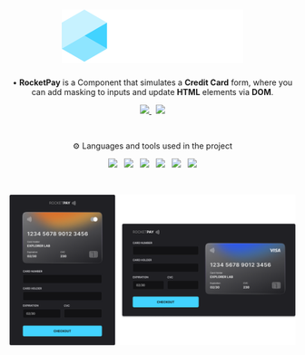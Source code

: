 <!--Heading-->
<h1 align='center'> 
  <img src='.github/explorer.svg' />
</h1>
<p align='center'>
  • <strong>RocketPay</strong> is a Component that simulates a <strong>Credit Card</strong> form, where you can add masking to inputs and update <strong>HTML</strong> elements via <strong>DOM</strong>.
</p>
<p align='center'>
  <a href='https://pedrvisk.github.io/Explorer-RocketPay/'>
  	<img src='https://img.shields.io/badge/Preview-20232A?style=for-the-badge&logo=vite&logoColor=white' />
  </a>&nbsp;
  <a href='https://www.figma.com/file/SUVxom8ydlDVBiG3VbgzkS/Explorer-Lab-Rocket-Pay'>
    <img src='https://img.shields.io/badge/Template-4B275F?style=for-the-badge&logo=figma&logoColor=white' />
  </a>
</p>
<br/>
<!--/Heading-->

<!--Section-->
<p align='center'>
  ⚙️ Languages and tools used in the project
</p>
<p align='center'>
  <img src='https://img.shields.io/badge/JavaScript-F7DF1E?style=for-the-badge&logo=javascript&logoColor=black' />&nbsp;&nbsp;
  <img src='https://img.shields.io/badge/CSS3-1572B6?style=for-the-badge&logo=css3&logoColor=white' />&nbsp;&nbsp;
  <img src='https://img.shields.io/badge/HTML5-E34F26?style=for-the-badge&logo=html5&logoColor=white' />&nbsp;&nbsp;
  <img src='https://img.shields.io/badge/Vite-20232A?style=for-the-badge&logo=vite&logoColor=white' />&nbsp;&nbsp;
  <img src='https://img.shields.io/badge/IMask-000000?style=for-the-badge' />&nbsp;&nbsp;
  <img src='https://img.shields.io/badge/Figma-4B275F?style=for-the-badge&logo=figma&logoColor=white' />
</p>
<br/>
<!--/Section-->

<!--Section-->
<p align='center'>
  <img alt='Preview' src='.github/preview.png' />
</p>
<!--/Section-->
